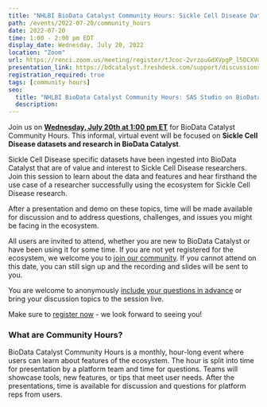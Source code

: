 ```yaml
---
title: "NHLBI BioData Catalyst Community Hours: Sickle Cell Disease Data and Research"
path: /events/2022-07-20/community_hours
date: 2022-07-20
time: 1:00 - 2:00 pm EDT
display_date: Wednesday, July 20, 2022
location: "Zoom"
url: https://renci.zoom.us/meeting/register/tJcoc-2vrzouGdXVpgP_l5DCXVd1ONu-nNgj
presentation_link: https://bdcatalyst.freshdesk.com/support/discussions/topics/60000407032
registration_required: true
tags: [community hours]
seo:
  title: "NHLBI BioData Catalyst Community Hours: SAS Studio on BioData Catalyst and COVID-19 Data Harmonization"
  description:
---
```


Join us on **[Wednesday, July 20th at 1:00 pm ET](https://renci.zoom.us/meeting/register/tJcoc-2vrzouGdXVpgP_l5DCXVd1ONu-nNgj)** for BioData Catalyst Community Hours. This informal, virtual event  will be focused on **Sickle Cell Disease datasets and research in BioData Catalyst**. 

Sickle Cell Disease specific datasets have been ingested into BioData Catalyst that are of value and interest to Sickle Cell Disease researchers. Join this session to learn about the data and features and hear firsthand the use case of a researcher successfully using the ecosystem for Sickle Cell Disease research.

After a presentation and demo on these topics, time will be made available for discussion and to address questions, challenges, and issues you might be facing in the ecosystem.

All users are invited to attend, whether you are new to BioData Catalyst or have been using it for some time. If you are not yet registered for the ecosystem, we welcome you to [join our community](https://biodatacatalyst.nhlbi.nih.gov/contact/ecosystem). If you cannot attend on this date, you can still sign up and the recording and slides will be sent to you.

You are welcome to anonymously [include your questions in advance](https://forms.gle/JpNWQbLXoxzro5zi9) or bring your discussion topics to the session live.

Make sure to [register now](https://renci.zoom.us/meeting/register/tJcoc-2vrzouGdXVpgP_l5DCXVd1ONu-nNgj) - we look forward to seeing you!

### What are Community Hours?

BioData Catalyst Community Hours is a monthly, hour-long event where users can learn about features of the ecosystem. The hour is split into time for presentation by a platform team and time for questions. Teams will showcase tools, new features, or tips that meet user needs. After the presentations, time is available for discussion and questions for platform reps from users.